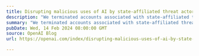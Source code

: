 ```yaml
---
title: Disrupting malicious uses of AI by state-affiliated threat actors
description: "We terminated accounts associated with state-affiliated threat actors. Our findings show our models offer only limited, incremental capabilities for malicious cybersecurity tasks."
summary: "We terminated accounts associated with state-affiliated threat actors. Our findings show our models offer only limited, incremental capabilities for malicious cybersecurity tasks."
pubDate: Wed, 14 Feb 2024 08:00:00 GMT
source: OpenAI Blog
url: https://openai.com/index/disrupting-malicious-uses-of-ai-by-state-affiliated-threat-actors

---
```


